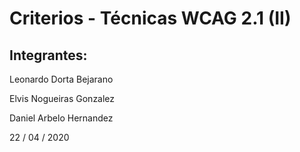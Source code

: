# Criterios - Técnicas WCAG 2.1 (II)

## Integrantes:
Leonardo Dorta Bejarano

Elvis Nogueiras Gonzalez 

Daniel Arbelo Hernandez

22 / 04 / 2020
